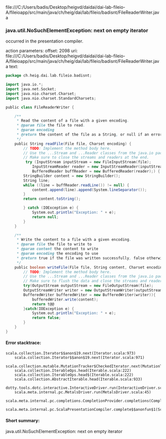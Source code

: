 file:///C:/Users/badis/Desktop/heigvd/daidai/dai-lab-fileio-A/fileioapp/src/main/java/ch/heig/dai/lab/fileio/badisnt/FileReaderWriter.java
### java.util.NoSuchElementException: next on empty iterator

occurred in the presentation compiler.

action parameters:
offset: 2098
uri: file:///C:/Users/badis/Desktop/heigvd/daidai/dai-lab-fileio-A/fileioapp/src/main/java/ch/heig/dai/lab/fileio/badisnt/FileReaderWriter.java
text:
```scala
package ch.heig.dai.lab.fileio.badisnt;

import java.io.*;
import java.net.Socket;
import java.nio.charset.Charset;
import java.nio.charset.StandardCharsets;

public class FileReaderWriter {

    /**
     * Read the content of a file with a given encoding.
     * @param file the file to read. 
     * @param encoding
     * @return the content of the file as a String, or null if an error occurred.
     */
    public String readFile(File file, Charset encoding) {
        // TODO: Implement the method body here. 
        // Use the ...Stream and ...Reader classes from the java.io package.
        // Make sure to close the streams and readers at the end.
         try (InputStream inputStream = new FileInputStream(file);
            InputStreamReader reader = new InputStreamReader(inputStream, encoding);
            BufferedReader buffReader = new BufferedReader(reader);) {
        StringBuilder content = new StringBuilder();
        String line;
        while ((line = buffReader.readLine()) != null) {
            content.append(line).append(System.lineSeparator());
        }
        return content.toString();

        } catch (IOException e) {
            System.out.println("Exception: " + e);
            return null;
        }
    }

    /**
     * Write the content to a file with a given encoding. 
     * @param file the file to write to
     * @param content the content to write
     * @param encoding the encoding to use
     * @return true if the file was written successfully, false otherwise
     */
    public boolean writeFile(File file, String content, Charset encoding) {
        // TODO: Implement the method body here. 
        // Use the ...Stream and ...Reader classes from the java.io package.
        // Make sure to flush the data and close the streams and readers at the end.
        try(OutputStream outputStream = new FileOutputStream(file);
        OutputStreamWriter writer = new OutputStreamWriter(outputStream, encoding);
        BufferedWriter bufferedWriter = new BufferedWriter(writer)){
            bufferedWriter.write(content);
            return t@@
        }catch(IOException e) {
            System.out.println("Exception: " + e);
            return false;
        }
    }
}

```



#### Error stacktrace:

```
scala.collection.Iterator$$anon$19.next(Iterator.scala:973)
	scala.collection.Iterator$$anon$19.next(Iterator.scala:971)
	scala.collection.mutable.MutationTracker$CheckedIterator.next(MutationTracker.scala:76)
	scala.collection.IterableOps.head(Iterable.scala:222)
	scala.collection.IterableOps.head$(Iterable.scala:222)
	scala.collection.AbstractIterable.head(Iterable.scala:933)
	dotty.tools.dotc.interactive.InteractiveDriver.run(InteractiveDriver.scala:168)
	scala.meta.internal.pc.MetalsDriver.run(MetalsDriver.scala:45)
	scala.meta.internal.pc.completions.CompletionProvider.completions(CompletionProvider.scala:46)
	scala.meta.internal.pc.ScalaPresentationCompiler.complete$$anonfun$1(ScalaPresentationCompiler.scala:123)
```
#### Short summary: 

java.util.NoSuchElementException: next on empty iterator